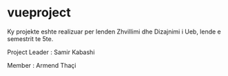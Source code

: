 # vueproject

Ky projekte eshte realizuar per lenden Zhvillimi dhe Dizajnimi i Ueb, lende e semestrit te 5te.

Project Leader : Samir Kabashi
 
Member : Armend Thaçi
